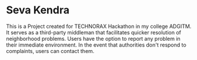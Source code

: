# Seva Kendra 

This is a Project created for TECHNORAX Hackathon in my college ADGITM.
It serves as a third-party middleman that facilitates quicker resolution of neighborhood problems.
Users have the option to report any problem in their immediate environment.
In the event that authorities don't respond to complaints, users can contact them.
